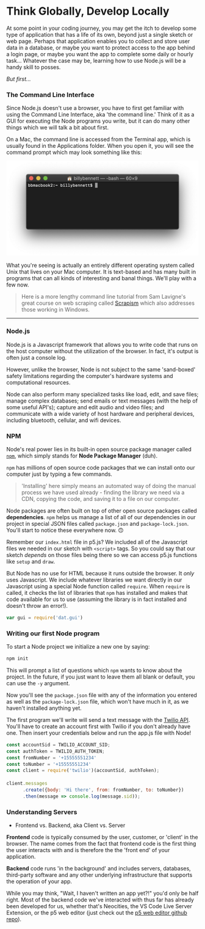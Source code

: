 # Think Globally, Develop Locally

At some point in your coding journey, you may get the itch to develop some type of application that has a life of its own, beyond just a single sketch or web page.  Perhaps that application enables you to collect and store user data in a database, or maybe you want to protect access to the app behind a login page, or maybe you want the app to complete some daily or hourly task...  Whatever the case may be, learning how to use Node.js will be a handy skill to posses. 

*But first...*

### The Command Line Interface

Since Node.js doesn't use a browser, you have to first get familiar with using the Command Line Interface, aka 'the command line.' Think of it as a GUI for executing the Node programs you write, but it can do many other things which we will talk a bit about first.

On a Mac, the command line is accessed from the Terminal app, which is usually found in the Applications folder.  When you open it, you will see the command prompt which may look something like this: 

![A command prompt on the MacOS's Terminal app.](./images/the-command-prompt.jpeg)

What you're seeing is actually an entirely different operating system called Unix that lives on your Mac computer. It is text-based and has many built in programs that can all kinds of interesting and banal things.  We'll play with a few now.

>Here is a more lengthy command line tutorial from Sam Lavigne's great course on web scraping called [Scrapism](https://scrapism.lav.io/intro-to-the-command-line/) which also addresses those working in Windows.
---
### Node.js

Node.js is a Javascript framework that allows you to write code that runs on the host computer without the utilization of the browser. In fact, it's output is often just a console log. 

However, unlike the browser, Node is not subject to the same 'sand-boxed' safety limitations regarding the computer's hardware systems and computational resources. 

Node can also perform many specialized tasks like load, edit, and save files; manage complex databases; send emails or text messages (with the help of some useful API's); capture and edit audio and video files; and communicate with a wide variety of host hardware and peripheral devices, including bluetooth, cellular, and wifi devices.

### NPM

Node's real power lies in its built-in open source package manager called [`npm`](https://www.npmjs.com/), which simply stands for **Node Package Manager** (duh).  

`npm` has millions of open source code packages that we can install onto our computer just by typing a few commands.  

>'Installing' here simply means an automated way of doing the manual process we have used already - finding the library we need via a CDN, copying the code, and saving it to a file on our computer.

Node packages are often built on top of other open source packages called **dependencies**.  `npm` helps us manage a list of all of our dependencies in our project in special JSON files called `package.json` and `package-lock.json`.  You'll start to notice these everywhere now. 🙃

Remember our `index.html` file in p5.js?  We included all of the Javascript files we needed in our sketch with `<script>` tags. So you could say that our sketch *depends* on those files being there so we can access p5.js functions like `setup` and `draw`. 

But Node has no use for HTML because it runs outside the browser. It *only* uses Javascript. We include whatever libraries we want directly in our Javascript using a special Node function called `require`.  When `require` is called, it checks the list of libraries that `npm` has installed and makes that code available for us to use (assuming the library is in fact installed and doesn't throw an error!).

```js
var gui = require('dat.gui')
```

### Writing our first Node program

To start a Node project we initialize a new one by saying:
```js
npm init
```
This will prompt a list of questions which `npm` wants to know about the project. In the future, if you just want to leave them all blank or default, you can use the `-y` argument.

Now you'll see the `package.json` file with any of the information you entered as well as the `package-lock.json` file, which won't have much in it, as we haven't installed anything yet. 

The first program we'll write will send a text message with the [Twilio API](https://www.twilio.com/docs/sms/send-messages).  You'll have to create an account first with Twilio if you don't already have one. Then insert your credentials below and run the app.js file with Node!

```js
const accountSid = TWILIO_ACCOUNT_SID;
const authToken = TWILIO_AUTH_TOKEN;
const fromNumber = '+15555551234'
const toNumber = '+15555551234'
const client = require('twilio')(accountSid, authToken);

client.messages
      .create({body: 'Hi there', from: fromNumber, to: toNumber})
      .then(message => console.log(message.sid));
```
### Understanding Servers 
- Frontend vs. Backend, aka Client vs. Server

**Frontend** code is typically consumed by the user, customer, or 'client' in the browser. The name comes from the fact that frontend code is the first thing the user interacts with and is therefore the the 'front end' of your application. 

**Backend** code runs 'in the background' and includes servers, databases, third-party software and any other underlying infrastructure that supports the operation of your app.  

While you may think, "Wait, I haven't written an app yet?!" you'd only be half right.  Most of the backend code we've interacted with thus far has already been developed for us, whether that's Neocities, the VS Code Live Server Extension, or the p5 web editor (just check out the [p5 web editor github repo](https://github.com/processing/p5.js-web-editor)).